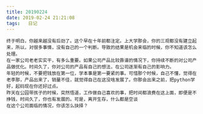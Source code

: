 ```yaml
---
title: 20190224
date: 2019-02-24 21:21:08
tags:	日记
---
```

	终于明白，你越来越没有后劲了。这个早在十年前都注定。上大学那会，你的三观都没有建立起来，所以，对很多事情，没有自己的一个判断。导致的结果是机会来临的时候，你不知道该怎么处理。
	在一家公司老老实实干，有多么重要。如果公司产品比较靠谱的情况下，你持续不断的对公司产品做优化。时间久了，你对公司的产品有自己的想法，在公司逐渐有自己的影响力。
	年轻的时候，不要把钱放在第一位，学本事是第一要紧的事。可惜那个时候，自己不懂，觉得在老李那，产品出来了，销量不佳，就觉得自己在这没啥发展了。你那会出来之前，把python学好，起码现在你还好过点。
	昨天在公园带孩子的时候，突然悟道，工作做自己喜欢的事，把时间都浪费在这上面，即便是不挣钱，时间久了，你也有发展的。可是，离开生存，什么都是空谈
	在这个公司面临的情况，你该怎么抉择？

